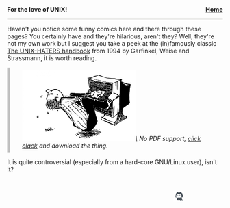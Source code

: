 <nav class="site-nav" style="font-weight:bold; padding-bottom:1em; border-bottom:1px solid #d0d0cc">
  For the love of UNIX!
  <a href="index" style="float:right">Home</a>
</nav>


Haven't you notice some funny comics here and there through these pages? You certainly have and they're hilarious, aren't they? Well, they're not my own work but I suggest you take a peek at the (in)famously classic [The UNIX-HATERS handbook](https://web.mit.edu/~simsong/www/ugh.pdf) from 1994 by Garfinkel, Weise and Strassmann, it is worth reading.

<object data="https://matteogiorgi.github.io/ugh.pdf" type="application/pdf" width="100%" height="600px">
<p style="margin: 0; padding-left: 2em; padding-right: 2em; padding-top: 0.5em; padding-bottom: 0.5em; border-left: 0.5em #bfbfbf solid; font-style: italic;">
  <img src="pics/extraction.png" style="max-width:60%" />\
  No PDF support, <a href="https://matteogiorgi.github.io/ugh.pdf" title="Download PDF">click clack</a> and download the thing.
</p>
</object>

It is quite controversial (especially from a hard-core GNU/Linux user), isn't it?


<marquee behavior="scroll" direction="left" style="margin-top:2em">
  <img src="pics/mona.gif" style="width:5%" alt="mona">
</marquee>
